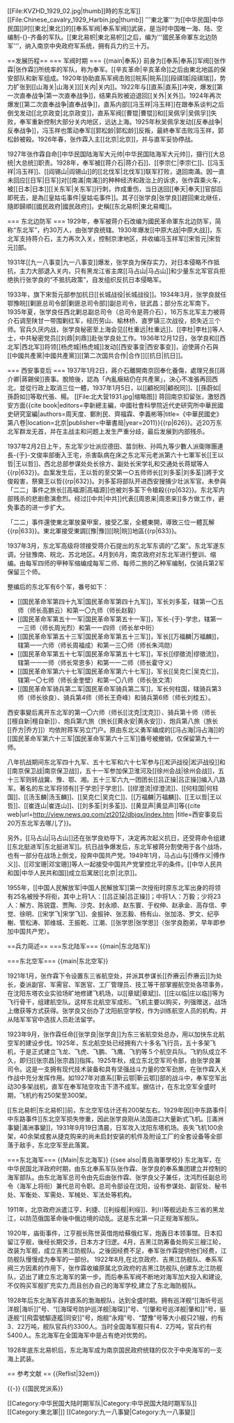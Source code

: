 [[File:KVZHD_1929_02.jpg|thumb]]時的东北军]]
[[File:Chinese_cavalry_1929_Harbin.jpg|thumb]]
'''東北軍'''为[[中华民国|中华民国]]时[[東北|東北]]的[[奉系军阀|奉系军阀]]武装，是当时中国唯一海、陆、空编制-{}-齐备的军队。[[東北易帜|東北易帜]]之后，编为'''國民革命軍东北边防军'''，纳入南京中央政府军系统，拥有兵力约三十万。

==发展历程==
=== 军阀时期 ===
{{main|奉系}}
前身为[[奉系|奉系]]军阀[[张作霖|张作霖]]所统率的军队，称为奉军。[[辛亥革命|辛亥革命]]之后由東北地區的保安部队和新军组成。1920年协助直系军阀击败[[皖系|皖系]][[段祺瑞|段祺瑞]]，势力扩张到[[山海关|山海关]][[关内|关内]]。1922年与[[直系|直系]]冲突，爆发[[第一次直奉战争|第一次直奉战争]]，结果兵败被迫退回[[关外|关外]]。1924年再次爆发[[第二次直奉战争|直奉战争]]，直系内部[[冯玉祥|冯玉祥]]在跟奉系谈判之后倒戈发动[[北京政变|北京政变]]，直系军阀[[曹锟|曹锟]]和[[吴佩孚|吴佩孚]]失败，奉军重新控制大部分关内地区，远达上海。1925年秋吴佩孚发动[[反奉战争|反奉战争]]，冯玉祥也策动奉军[[郭松龄|郭松龄]]反叛，最終奉军击败冯玉祥，郭松龄被殺。1926年春，张作霖入主[[北京|北京]]，并与直军妥协停战。

1927年张作霖自命[[中华民国陆海军大元帅|中华民国陆海军大元帅]]，摄行[[大总统|大总统]]职责。1928年，奉军被[[蒋介石|蒋介石]]、[[李宗仁|李宗仁]]、[[冯玉祥|冯玉祥]]、[[阎锡山|阎锡山]]的[[北伐军|北伐军]]联军打败，退回南滿。因一直未回应[[日军|日军]]对[[南滿|南滿]]的种种经济和政治上的诉求，张作霖乘火车，被[[日本|日本]][[关东军|关东军]]行刺，炸成重伤，当日送回[[奉天|奉天]]官邸后即死去，是為[[皇姑屯事件|皇姑屯事件]]。其子[[张学良|张学良]]趕回東北继任，隨即歸順[[國民政府|國民政府]]，史稱[[东北易帜|東北易幟]]。

=== 东北边防军 ===
1929年，奉军被蒋介石改编为國民革命軍东北边防军，简称“东北军”，约30万人，由张学良统辖。1930年爆发[[中原大战|中原大战]]，东北军支持蒋介石，主力再次入关，控制京津地区，并收编冯玉祥军[[宋哲元|宋哲元]]部。

1931年[[九一八事变|九一八事变]]爆发，张学良为保存实力，对日本侵略不作抵抗，主力大部退入关内，只有黑龙江省主席[[马占山|马占山]]和少量东北军官兵拒绝执行张学良的“不抵抗政策”，自发组织反抗日本侵略军。

1933年，旗下宋哲元部参加抗日[[长城战役|长城战役]]。1934年3月，张学良就任鄂豫皖[[剿匪总司令部|剿匪总司令部]]副总司令，驻武昌；部分东北军南下。1935年夏，张学良任西北剿总副总司令（总司令是蒋介石），16万东北军主力被蒋介石调至陕甘一带围剿红军，经历劳山、榆林桥、直罗镇三次战役，损失近三个师。官兵久厌内战，张学良秘密至上海会见[[杜重远|杜重远]]、[[李杜|李杜]]等人士，中共秘密党员[[刘鼎|刘鼎]]赴张学良处工作。1936年12月12日，张学良和[[西北军|西北军]]将领[[杨虎城|杨虎城]]发动[[西安事变|西安事变]]，迫使蔣介石與[[中國共產黨|中國共產黨]][[第二次国共合作|合作]][[抗日|抗日]]。

=== 西安事变后 ===
1937年1月2日，蔣介石離開南京回奉化養傷，處理兄長[[蔣介卿|蔣錫侯]]喪事。脫險後，認為「內亂癥結仍在共產黨」，決心不准張再回西北，並從行政上取消三位一體，1937年1月5日，以[[顧祝同|顧祝同]]、[[孫蔚如|孫蔚如]]等取代張、楊。
[[File:北大营1931.jpg|缩略图]]
蒋回南京扣留张，激怒西安方面<ref name="民國史第八卷">{{cite book|editors=李新總主編，中國社會科學院近代史研究所中華民國史研究室編|authors=周天度、鄭則民、齊福霖、李義彬等|title=《中華民國史》第八卷|location=北京|publisher=中華書局|year=2011}}</ref>{{rp|626}}。近20万东北军群龙无首，并在主战主和问题上发生严重分歧，最后发展到内部残杀。

1937年2月2日上午，东北军少壮派应德田、苗剑秋、孙鸣九等少數人派衛隊團連長-{于}-文俊率部衝入王宅，杀害臥病在床之东北军元老派第六十七軍军长[[王以哲|王以哲]]、西北总部参谋处处长徐方、副处长宋学礼和交通处长蒋斌等人<ref name="民國史第八卷"/>{{rp|632}}。血案发生后，王以哲的至交第一○五师师长[[刘多荃|刘多荃]]將于文俊殺害，祭奠王以哲<ref name="民國史第八卷"/>{{rp|632}}。刘多荃将部队开进西安搜捕少壮派军官。未參與「二二」事件之旅长[[高福源|高福源]]也被刘多荃下令槍殺<ref name="民國史第八卷"/>{{rp|632}}。东北军内部残杀的悲剧愈演愈烈。经过[[中共|中共]]代表[[周恩来|周恩来]]多方做工作，避免事态的进一步扩大。

「二二」事件還使東北軍放棄甲案，接受乙案，全體東開，導致三位一體瓦解<ref name="民國史第八卷"/>{{rp|633}}。東北軍接受東調[[豫|豫]][[皖|皖]]地區<ref name="民國史第八卷"/>{{rp|633}}。

1937年3月，东北军高级将领接受蒋介石提出的东北军东调的“乙案”。东北军遂东调，分驻豫南、皖北、苏北地区。4月到6月，南京政府对东北军进行整训、缩编。由每军四师的甲种军缩编成每军二师、每师二旅的乙种军编制，仅骑兵第2军保留三个师。

整编后的东北军有6个军，番号如下：
* [[国民革命军第四十九军|国民革命军第四十九军]]，军长刘多荃，辖第一〇五师（师长高鹏云）和第一〇九师（师长赵毅）
* [[国民革命军第五十一军|国民革命军第五十一军]]，军长-{于}-学忠，辖第一一三师（师长周光烈）和第一一四师（师长牟中珩）
* [[国民革命军第五十三军|国民革命军第五十三军]]，军长[[万福麟|万福麟]]，辖第一一六师（师长周福成）和第一三〇师（师长朱鸿勋）
* [[国民革命军第五十七军|国民革命军第五十七军]]，军长[[缪徵流|缪徵流]]，辖第一一一师（师长常恩多）和第一一二师（师长霍守义）
* [[国民革命军第六十七军|国民革命军第六十七军]]，军长[[吴克仁|吴克仁]]，辖第一〇七师（师长金奎壁）和第一〇八师（师长张文清）
* [[国民革命军骑兵第二军|国民革命军骑兵第二军]]，军长何柱国，辖骑兵第3师（师长徐良）、骑兵第4师（师长王奇峰）和骑兵第6师（师长刘桂五）。

西安事變后离开东北军的第一〇六师（师长[[沈克|沈克]]）、骑兵第十师（师长[[檀自新|檀自新]]）、炮兵第六旅（旅长[[黄永安|黄永安]]）、炮兵第八旅（旅长[[乔方|乔方]]）均依附蒋军另立门户。原由东北义勇军编成的[[冯占海|冯占海]]的[[国民革命军第六十三军|国民革命军第六十三军]]番号被撤销，仅保留第九十一师。

八年抗战期间东北军四十九军、五十七军和六十七军参与[[淞沪战役|淞沪战役]]和[[南京保卫战|南京保卫战]]，五十一军参加保卫淮河及[[徐州会战|徐州会战]]，五十三军则转战冀、豫、鄂、湘。五十三军六九一团团长[[吕正操|吕正操]]编入八路军。著名的东北军将领有[[于学忠|于学忠]]、[[缪澄流|缪澄流]]、[[何柱国|何柱国]]、[[汤玉麟|汤玉麟]]、[[吴克仁|吴克仁]]、[[万福麟|万福麟]]、[[王以哲|王以哲]]、[[崔连山|崔连山]]、[[刘多荃|刘多荃]]、[[黄显声|黄显声]]等<ref>{{cite web|url=http://view.news.qq.com/zt2012/dbjqx/index.htm |title=西安事变后20万东北军去哪儿了}}</ref>。

另外，[[马占山|马占山]]还在张学良劝导下，决定再次起义抗日，还受蒋命令组建[[东北挺进军|东北挺进军]]。抗日战争爆发后，东北军被蒋分割使用于各个战场，也有一部分在战场上倒戈，投奔中国共产党。1949年1月，马占山与[[傅作义|傅作义]]、[[邓宝珊|邓宝珊]]等人一起接受中国共产党掌控北平的条件。[[中华人民共和国|中华人民共和国]]成立后寓居[[北京|北京]]。

1955年，[[中国人民解放军|中国人民解放军]]第一次授衔时原东北军出身的将领有25名被授予将衔，其中上将1人：[[吕正操|吕正操]]；中将1人：万毅；少将23人：解方、陈锐霆、贾陶、沙克、封永顺、赵东寰、于权伸、赵承金、高存信、李觉、徐明、[[宋学飞|宋学飞]]、金振钟、张志毅、杨有山、张加洛、罗文、纪亭榭、管松涛、郭维城、王振乾、江潮、[[张学思|张学思]]（张学良胞弟，早年即参加中国共产党）。

==兵力简述==
===东北陆军===
{{main|东北陆军}}

===东北空军===
{{main|东北空军}}

1921年1月，张作霖下令设置东三省航空处，并派其参谋长[[乔赓云|乔赓云]]为处长，委派副官、军需官、军医官、工厂管理员、技工等干部掌握航空处各项事务，在沈阳东塔农业实验场旷地修建飞机场，以[[章斌|章斌]]、[[庄以临|庄以临]]等为飞行骨干，组建航空队。这样东北航空军成形。飞机主要以购买，列强赠送，战场上缴获等方式获得。张学良又创办了沈阳航空学校，作为训练航空人员的机构，并从陆军军官中选拔人员赴法留学。

1923年9月，张作霖任命[[张学良|张学良]]为东三省航空处总办，用以加快东北航空军的建设步伐。1925年，东北航空处已经拥有六十多名飞行员，五十多架飞机，于是正式建立飞龙、飞虎、飞鹏、飞鹰、飞豹等５个航空兵队。飞豹队成立不久，即归[[张宗昌|张宗昌]]指挥。1925年秋，成立东北空军司令部，由张学良兼司令。这是一支拥有现代技术装备和具有坚强战斗力量的空军劲旅，在张作霖入关作战中充分发挥作用。如1927年对直系[[靳云鄂|靳云鄂]]部的战斗中，奉军空军出动30多架战机，直军在奉军陆空攻击下溃不成军。据估计，在东北空军全盛时期，飞机约有250架至300架。

[[东北易帜|东北易帜]]前，东北空军估计还有200架左右。1929年因[[中东路事件|中东路事件]]东北空军损失惨重，因此张学良刚从法国进口大量新式飞机。[[滿洲事變|滿洲事變]]，1931年9月19日清晨，日军攻入沈阳东塔机场。丧失飞机100余架，40余架成套从捷克购来的尚未启封安装的机件及附设工厂的全套设备等全部落于敌手，东北空军至此落寞。

===东北海军===
{{Main|东北海军}}
{{see also|青島海軍學校}}
东北海军，在中华民国北洋政府时期，由东北奉系军队张作霖、张学良的奉系集团建立并控制的海军部队。由东北海军总司令由先后由张作霖、张学良父子兼任，沈鸿烈任副总司令（海军上将衔）兼代总司令职。总司令部设在沈阳，设有参谋处、副官处、秘书处、军衡处、军需处、军械处、军法处等机构。

1911年，北京政府派遣江亨、利捷、[[利绥舰|利绥]]、利川等舰远赴东三省的黑龙江，以防范俄国革命後中俄边境的动乱。这是东北第一只正规海军舰队。

1920年，庙街事件，江亨舰长陈世英借炮给蘇俄红军，炮轰日本领事馆。日本扣留江亨舰，後经长期交涉，日本方才归逻。4月，吉黑江防筹备处购买三艘江轮，改装为军舰，成立吉黑江防舰队。之後因经费不足，奉军张作霖提供他们经费，江防舰队慢慢成为奉军的一部份。
1922年8月,在北京政府、吉黑江防舰队、奉系军阀三方因素的作用下，张作霖收编原属北京政府的吉黑江防舰队,创建东北江防舰队，迈出了建立东北海军的第一步。而后奉系军阀不断地对海军加大投入和建设,不仅购买军舰扩充实力,而且创办自己的海军学校,建立了东北海防舰队。

1928年后东北海军吞并直系的渤海舰队，达到全盛时期。拥有巡洋舰“[[海圻号巡洋舰|海圻]]”号、“[[海琛号防护巡洋舰|海琛]]”号、“[[肇和号巡洋舰|肇和]]”号，驱逐舰“[[飛雲號驅逐艦|同安]]”号，炮舰“永翔”号、“楚豫”号等大小舰只21艘，约有3．22万吨，舰队官兵约3300人。当时全国海军舰只有4．2万吨，官兵约有5400人。东北海军在全国海军中是占有绝对优势的。

1928年底东北易帜后，东北海军成为南京国民政府统辖的仅次于中央海军的一支海上武装。

== 参考文献 ==
{{Reflist|32em}}

{{-}}
{{国民党派系}}

[[Category:中华民国大陆时期军队|Category:中华民国大陆时期军队]]
[[Category:東北軍|]]
[[Category:九一八事變|Category:九一八事變]]